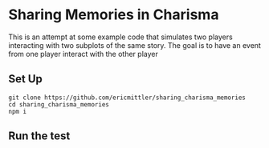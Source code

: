 # Sharing Memories in Charisma

This is an attempt at some example code that simulates two
players interacting with two subplots of the same story.
The goal is to have an event from one player interact
with the other player

## Set Up
```
git clone https://github.com/ericmittler/sharing_charisma_memories
cd sharing_charisma_memories
npm i
```

## Run the test
